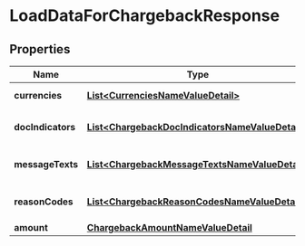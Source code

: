 

# LoadDataForChargebackResponse


## Properties

| Name | Type | Description | Notes |
|------------ | ------------- | ------------- | -------------|
|**currencies** | [**List&lt;CurrenciesNameValueDetail&gt;**](CurrenciesNameValueDetail.md) | List of valid currencies |  [optional] |
|**docIndicators** | [**List&lt;ChargebackDocIndicatorsNameValueDetail&gt;**](ChargebackDocIndicatorsNameValueDetail.md) | List of valid doc indicators |  [optional] |
|**messageTexts** | [**List&lt;ChargebackMessageTextsNameValueDetail&gt;**](ChargebackMessageTextsNameValueDetail.md) | List of valid message texts |  [optional] |
|**reasonCodes** | [**List&lt;ChargebackReasonCodesNameValueDetail&gt;**](ChargebackReasonCodesNameValueDetail.md) | List of valid reason codes |  [optional] |
|**amount** | [**ChargebackAmountNameValueDetail**](ChargebackAmountNameValueDetail.md) |  |  [optional] |



